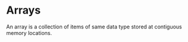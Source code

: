 # Arrays
An array is a collection of items of same data type stored at contiguous memory locations.
